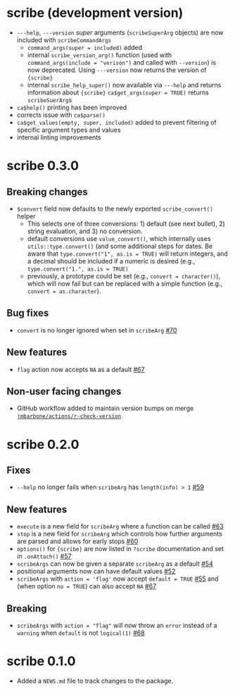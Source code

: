# scribe (development version)

- `---help`, `---version` _super_ arguments (`scribeSuperArg` objects) are now included with `scribeCommandArgs` 
  - `command_args(super = included)` added
  - internal `scribe_version_arg()` function (used with `command_args(include = "verison")` and called with `--version`) is now deprecated.  Using `---version` now returns the version of `{scribe}`
  - internal `scribe_help_super()` now available via `---help` and returns information about `{scribe}`
  `ca$get_args(super = TRUE)` returns `scribeSuerArg`s
- `ca$help()` printing has been improved
- corrects issue with `ca$parse()`
- `ca$get_values(empty, super, included)` added to prevent filtering of specific argument types and values
- internal linting improvements

# scribe 0.3.0

## Breaking changes

- `$convert` field now defaults to the newly exported `scribe_convert()` helper
  - This selects one of three conversions: 1) default (see next bullet), 2) string evaluation, and 3) no conversion.
  - default conversions use `value_convert()`, which internally uses `utils::type.convert()` (and some additional steps for dates.  Be aware that `type.convert("1", as.is = TRUE)` will return integers, and a decimal should be included if a numeric is desired (e.g., `type.convert("1.", as.is = TRUE)`
  - previously, a prototype could be set (e.g., `convert = character()`), which will now fail but can be replaced with a simple function (e.g., `convert = as.character`).

## Bug fixes

- `convert` is no longer ignored when set in `scribeArg` [#70](https://github.com/jmbarbone/scribe/issues/70)

## New features

- `flag` action now accepts `NA` as a default [#67](https://github.com/jmbarbone/scribe/issues/67)

## Non-user facing changes

- GitHub workflow added to maintain version bumps on merge [`jmbarbone/actions/r-check-version`](https://github.com/jmbarbone/actions/blob/main/examples/r-check-version.yaml)

# scribe 0.2.0

## Fixes

- `--help` no longer fails when `scribeArg` has `length(info) > 1` [#59](https://github.com/jmbarbone/scribe/issues/59)

## New features

- `execute` is a new field for `scribeArg` where a function can be called [#63](https://github.com/jmbarbone/scribe/issues/63)
- `stop` is a new field for `scribeArg` which controls how further arguments are parsed and allows for early stops [#60](https://github.com/jmbarbone/scribe/issues/60)
- `options()` for `{scribe}` are now listed in `?scribe` documentation and set in `.onAttach()` [#57](https://github.com/jmbarbone/scribe/issues/57)
- `scribeArgs` can now be given a separate `scribeArg` as a default [#54](https://github.com/jmbarbone/scribe/issues/54)
- positional arguments now can have default values [#52](https://github.com/jmbarbone/scribe/issues/52)
- `scribeArgs` with `action = 'flag'` now accept `default = TRUE` [#55](https://github.com/jmbarbone/scribe/issues/55) and (when option `no = TRUE`) can also accept `NA` [#67](https://github.com/jmbarbone/scribe/issues/67) 

## Breaking

- `scribeArgs` with `action = "flag"` will now throw an `error` instead of a `warning` when `default` is not `logical(1)` [#68](https://github.com/jmbarbone/scribe/issues/68) 

# scribe 0.1.0

- Added a `NEWS.md` file to track changes to the package.
